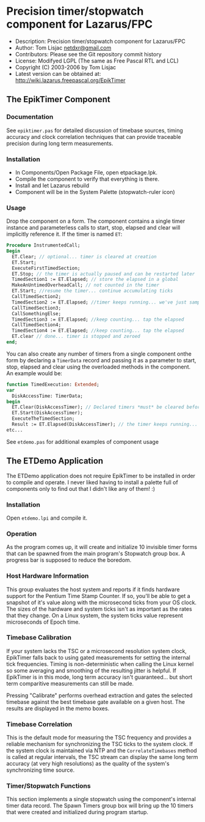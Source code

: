 # Precision timer/stopwatch component for Lazarus/FPC

- Description: Precision timer/stopwatch component for Lazarus/FPC
- Author: Tom Lisjac <netdxr@gmail.com>
- Contributors: Please see the Git repository commit history
- License: Modifyed LGPL (The same as Free Pascal RTL and LCL)
- Copyright (C) 2003-2006 by Tom Lisjac
- Latest version can be obtained at: http://wiki.lazarus.freepascal.org/EpikTimer

## The EpikTimer Component
  
### Documentation

See `epiktimer.pas` for detailed discussion of timebase sources, timing accuracy and clock correlation techniques that can provide traceable precision during long term measurements.
  
### Installation

- In Components/Open Package File, open etpackage.lpk.
- Compile the component to verify that everything is there.
- Install and let Lazarus rebuild
- Component will be in the System Palette (stopwatch-ruler icon)
  
### Usage

Drop the component on a form. The component contains a single timer instance and parameterless calls to start, stop, elapsed and clear will implicitly reference it. If the timer is named `ET`:

```pascal
Procedure InstrumentedCall;
Begin
  ET.Clear; // optional... timer is cleared at creation
  ET.Start;
  ExecuteFirstTimedSection;
  ET.Stop; // the timer is actually paused and can be restarted later
  TimedSection1 := ET.Elapsed; // store the elapsed in a global
  MakeAnUntimedOverheadCall; // not counted in the timer
  ET.Start; //resume the timer... continue accumulating ticks
  CallTimedSection2;
  TimedSection2 := ET.Elapsed; //timer keeps running... we've just sample it.
  CallTimedSection3;
  CallSomethingElse;
  TimedSection3 := ET.Elapsed; //keep counting... tap the elapsed
  CallTimedSection4;
  TimedSection4 := ET.Elapsed; //keep counting... tap the elapsed
  ET.clear // done... timer is stopped and zeroed
end;
```

You can also create any number of timers from a single component onthe form by declaring a `TimerData` record and passing it as a parameter to start, stop, elapsed and clear using the overloaded methods in the component. An example would be:

```pascal
function TimedExecution: Extended;
var
  DiskAccessTime: TimerData;
begin
  ET.Clear(DiskAccessTimer); // Declared timers *must* be cleared before use. 
  ET.Start(DiskAccessTimer);
  ExecuteTheTimedSection;
  Result := ET.Elapsed(DiskAccessTimer); // the timer keeps running...
etc...
```

See `etdemo.pas` for additional examples of component usage

## The ETDemo Application

The ETDemo application does not require EpikTimer to be installed in order to compile and operate. I never liked having to install a palette full of components only to find out that I didn't like any of them! :)

### Installation

Open `etdemo.lpi` and compile it.

### Operation

As the program comes up, it will create and initialize 10 invisible timer forms that can be spawned from the main program's Stopwatch group box. A progress bar is supposed to reduce the boredom.

### Host Hardware Information

This group evaluates the host system and reports if it finds hardware support for the Pentium Time Stamp Counter. If so, you'll be able to get a snapshot of it's value along with the microsecond ticks from your OS clock. The sizes of the hardware and system ticks isn't as important as the rates that they change. On a Linux system, the system ticks value represent microseconds of Epoch time.

### Timebase Calibration

If your system lacks the TSC or a microsecond resolution system clock, EpikTimer falls back to using gated measurements for setting the internal tick frequencies. Timing is non-deterministic when calling the Linux kernel so some averaging and smoothing of the resulting jitter is helpful. If EpikTimer is in this mode, long term accuracy isn't guaranteed... but short term comparitive measurements can still be made.

Pressing "Calibrate" performs overhead extraction and gates the selected timebase against the best timebase gate available on a given host. The results are displayed in the memo boxes.

### Timebase Correlation

This is the default mode for measuring the TSC frequency and provides a reliable mechanism for synchronizing the TSC ticks to the system clock. If the system clock is maintained via NTP and the `CorrelateTimebases` method is called at regular intervals, the TSC stream can display the same long term accuracy (at very high resolutions) as the quality of the system's synchronizing time source.

### Timer/Stopwatch Functions

This section implements a single stopwatch using the component's internal timer data record. The Spawn Timers group box will bring up the 10 timers that were created and initialized during program startup.
